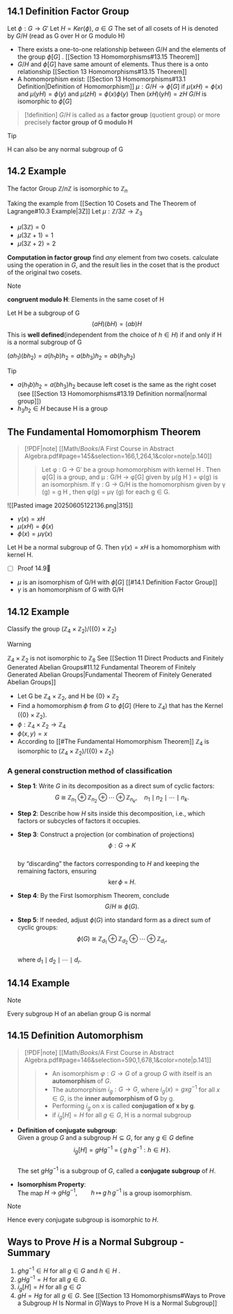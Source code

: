 ## 14.1 Definition Factor Group
Let $\phi:G\rightarrow G'$ 
Let $H=Ker(\phi)$, $a \in G$
The set of all cosets of H is denoted by $G/H$ (read as G over H or G modulo H)
- There exists a one-to-one relationship between $G/H$ and the elements of the group $\phi[G]$ . [[Section 13 Homomorphisms#13.15 Theorem]]
- $G/H$ and $\phi[G]$ have same amount of elements. Thus there is a onto relationship [[Section 13 Homomorphisms#13.15 Theorem]]
- A homomorphism exist: [[Section 13 Homomorphisms#13.1 Definition|Definition of Homomorphism]]
	$\mu:G/H\rightarrow \phi[G]$
	if $\mu(xH) = \phi(x)$ and $\mu(yH) = \phi(y)$ and $\mu(zH) = \phi(x)\phi(y)$ Then $(xH)(yH)=zH$
$G/H$ is isomorphic to $\phi[G]$

> [!definition]
> $G/H$ is called as a **factor group** (quotient group) or more precisely **factor group of G modulo H**

> [!Tip]
> H can also be any normal subgroup of G

## 14.2 Example

The factor Group $\mathbb Z/n\mathbb Z$ is isomorphic to $\mathbb Z_n$

Taking the example from [[Section 10 Cosets and The Theorem of Lagrange#10.3 Example|3Z]]
Let $\mu:\mathbb Z/ 3\mathbb Z\rightarrow\mathbb Z_3$
- $\mu(3\mathbb Z)=0$
- $\mu(3\mathbb Z+1)=1$
- $\mu(3\mathbb Z+2)=2$

**Computation in factor group**
find *any* element from two cosets. calculate using the operation in $G$, and the result lies in the coset that is the product of the original two cosets. 

> [!NOTE]
> **congruent modulo H**: Elements in the same coset of H

Let H be a subgroup of G
$$(aH)(bH)=(ab)H$$
This is **well defined**(independent from the choice of $h\in H$) if and only if H is a normal subgroup of G

$(ah_1)(bh_2)=a(h_1b)h_2=a(bh_3)h_2=ab(h_3h_2)$

> [!Tip]
> - $a(h_1b)h_2=a(bh_3)h_2$ because left coset is the same as the right coset (see [[Section 13 Homomorphisms#13.19 Definition normal|normal group]])
> - $h_3h_2 \in H$ because H is a group


## The Fundamental Homomorphism Theorem

> [!PDF|note] [[Math/_Books_/A First Course in Abstract Algebra.pdf#page=145&selection=166,1,264,1&color=note|p.140]]
> > Let φ : G → G′ be a group homomorphism with kernel H . Then φ[G] is a group, and μ : G/H → φ[G] given by μ(g H ) = φ(g) is an isomorphism. If γ : G → G/H is the homomorphism given by γ (g) = g H , then φ(g) = μγ (g) for each g ∈ G.
> 
> 

![[Pasted image 20250605122136.png|315]]
- $\gamma(x)=xH$ 
- $\mu(xH)=\phi(x)$
- $\phi(x)=\mu\gamma(x)$

Let H be a normal subgroup of G. Then $\gamma(x) = xH$ is a homomorphism with kernel H.
- [ ] Proof 14.9🔽 

- $\mu$ is an isomorphism of G/H with $\phi[G]$ [[#14.1 Definition Factor Group]]
- $\gamma$ is an homomorphism of G with G/H
## 14.12 Example
Classify the group $(\mathbb Z_4 \times \mathbb Z_2)/(\{0\}\times\mathbb Z_2)$ 

> [!Warning]
> $\mathbb Z_4 \times \mathbb Z_2$ is not isomorphic to $\mathbb Z_8$
> See [[Section 11 Direct Products and Finitely Generated Abelian Groups#11.12 Fundamental Theorem of Finitely Generated Abelian Groups|Fundamental Theorem of Finitely Generated Abelian Groups]]

- Let G be $\mathbb Z_4 \times \mathbb Z_2$, and H be $\{0\}\times\mathbb Z_2$ 
- Find a homomorphism $\phi$ from $G$ to $\phi[G]$ (Here to $\mathbb Z_4$) that has the Kernel $(\{0\}\times\mathbb Z_2)$. 
- $\phi:\mathbb Z_4 \times \mathbb Z_2 \rightarrow\mathbb Z_4$
- $\phi(x,y)=x$ 
- According to [[#The Fundamental Homomorphism Theorem]] $\mathbb Z_4$ is isomorphic to $(\mathbb Z_4 \times \mathbb Z_2)/(\{0\}\times\mathbb Z_2)$ 

### A general construction method of classification
- **Step 1**: Write $G$ in its decomposition as a direct sum of cyclic factors:  
  $$
  G \;\cong\; \mathbb{Z}_{n_1}\oplus \mathbb{Z}_{n_2}\oplus \cdots \oplus \mathbb{Z}_{n_k},
  \quad n_1\mid n_2\mid \cdots \mid n_k.
  $$

- **Step 2**: Describe how $H$ sits inside this decomposition, i.e., which factors or subcycles of factors it occupies.

- **Step 3**: Construct a projection (or combination of projections)  
  $$
  \phi: G \;\longrightarrow\; K
  $$  
  by “discarding” the factors corresponding to $H$ and keeping the remaining factors, ensuring  
  $$
  \ker\phi \;=\; H.
  $$

- **Step 4**: By the First Isomorphism Theorem, conclude  
  $$
  G / H \;\cong\; \phi(G).
  $$

- **Step 5**: If needed, adjust $\phi(G)$ into standard form as a direct sum of cyclic groups:  
  $$
  \phi(G)\;\cong\;\mathbb{Z}_{d_1}\oplus\mathbb{Z}_{d_2}\oplus\cdots\oplus\mathbb{Z}_{d_r},
  $$  
  where $d_1\mid d_2\mid \cdots\mid d_r$.
## 14.14 Example

> [!NOTE]
> Every subgroup H of an abelian group G is normal

## 14.15 Definition Automorphism

> [!PDF|note] [[Math/_Books_/A First Course in Abstract Algebra.pdf#page=146&selection=590,1,678,1&color=note|p.141]]
> > - An isomorphism $φ : G → G$ of a group $G$ with itself is an **automorphism** of $G$. 
> > - The automorphism $i_g : G → G$, where  $i_g(x) = gxg^{-1}$ for all $x ∈ G$, is the **inner automorphism of G** by g. 
> > - Performing $i_g$ on x is called **conjugation of x by g**. 
> > - if $i_g[H]=H$ for all $g\in G$, H is a normal subgroup 

- **Definition of conjugate subgroup**:  
  Given a group $G$ and a subgroup $H \subseteq G$, for any $g \in G$ define  
  $$
  i_g[H]=gHg^{-1} \;=\; \{\,g\,h\,g^{-1} : h \in H\,\}.
  $$  
  The set $gHg^{-1}$ is a subgroup of $G$, called a **conjugate subgroup** of $H$.

- **Isomorphism Property**:  
  The map  $H \;\longrightarrow\; gHg^{-1},\qquad h \;\mapsto\; g\,h\,g^{-1}$  is a group isomorphism. 

> [!NOTE]
> Hence every conjugate subgroup is isomorphic to $H$.

## Ways to Prove $H$ is a Normal Subgroup - Summary

1. $ghg^{−1} ∈ H$ for all $g ∈ G$ and $h ∈ H$ . 
2. $gHg^{−1} = H$ for all $g ∈ G$. 
3. $i_g[H]=H$ for all $g\in G$
4. $gH = Hg$ for all $g ∈ G$.
See [[Section 13 Homomorphisms#Ways to Prove a Subgroup $H$ Is Normal in $G$|Ways to Prove H is a Normal Subgroup]]

